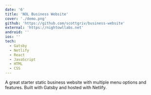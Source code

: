 ```yaml
---
date: '6'
title: 'NOL Business Website'
cover: './demo.png'
github: 'https://github.com/scottgriv/business-website'
external: 'https://nightowllabs.net'
android: ''
ios: ''
tech:
  - Gatsby
  - Netlify
  - React
  - JavaScript
  - HTML
  - CSS
---
```


A great starter static business website with multiple menu options and features. Built with Gatsby and hosted with Netlify.

